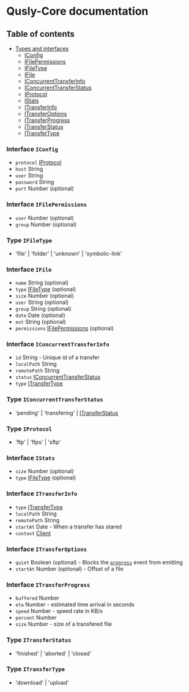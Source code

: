 # Qusly-Core documentation

## Table of contents

- [Types and interfaces](#)
  - [IConfig](#iConfig)
  - [IFilePermissions](#iFilePermissions)
  - [IFileType](#iFileType)
  - [IFile](#iFile)
  - [IConcurrentTransferInfo](#iConcurrentTransferInfo)
  - [IConcurrentTransferStatus](#iConcurrentTransferStatus)
  - [IProtocol](#iProtocol)
  - [IStats](#iStats)
  - [ITransferInfo](#iTransferInfo)
  - [ITransferOptions](#iTransferOptions)
  - [ITransferProgress](#iTransferProgress)
  - [ITransferStatus](#iTransferStatus)
  - [ITransferType](#iTransferType)

<a name="iConfig"></a>

### Interface `IConfig`

- `protocol` [IProtocol](#iProtocol)
- `host` String
- `user` String
- `password` String
- `port` Number (optional)

<a name="iFilePermissions"></a>

### Interface `IFilePermissions`

- `user` Number (optional)
- `group` Number (optional)

<a name="iFileType"></a>

### Type `IFileType`

- 'file' | 'folder' | 'unknown' | 'symbolic-link'

<a name="iFile"></a>

### Interface `IFile`

- `name` String (optional)
- `type` [IFileType](#iFileType) (optional)
- `size` Number (optional)
- `user` String (optional)
- `group` String (optional)
- `date` Date (optional)
- `ext` String (optional)
- `permissions` [IFilePermissions](#iFilePermissions) (optional)

<a name="iConcurrentTransferInfo"></a>

### Interface `IConcurrentTransferInfo`

- `id` String - Unique id of a transfer
- `localPath` String
- `remotePath` String
- `status` [IConcurrentTransferStatus](#iConcurrentTransferStatus)
- `type` [ITransferType](#iTransferType)

<a name="iConcurrentTransferStatus"></a>

### Type `IConcurrentTransferStatus`

- 'pending' | 'transfering' | [ITransferStatus](#iTransferStatus)

<a name="iProtocol"></a>

### Type `IProtocol`

- 'ftp' | 'ftps' | 'sftp'

<a name="iStats"></a>

### Interface `IStats`

- `size` Number (optional)
- `type` [IFileType](#iFileType) (optional)

<a name="iTransferInfo"></a>

### Interface `ITransferInfo`

- `type` [ITransferType](#iTransferType)
- `localPath` String
- `remotePath` String
- `startAt` Date - When a transfer has stared
- `context` [Client](#)

<a name="iTransferOptions"></a>

### Interface `ITransferOptions`

- `quiet` Boolean (optional) - Blocks the [`progress`](#) event from emitting
- `startAt` Number (optional) - Offset of a file

<a name="iTransferProgress"></a>

### Interface `ITransferProgress`

- `buffered` Number
- `eta` Number - estimated time arrival in seconds
- `speed` Number - speed rate in KB/s
- `percent` Number
- `size` Number - size of a transfered file

<a name="iTransferStatus"></a>

### Type `ITransferStatus`

- 'finished' | 'aborted' | 'closed'

### Type `ITransferType`

- 'download' | 'upload'
